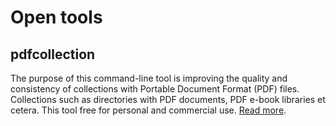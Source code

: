 # Open tools

## pdfcollection
The purpose of this command-line tool is improving the quality and consistency of collections with Portable Document Format (PDF) files. Collections such as directories with PDF documents, PDF e-book libraries et cetera. This tool free for personal and commercial use. [Read more](/docs/pdfcollection).
